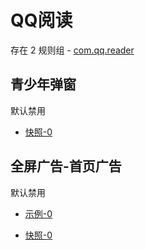 # QQ阅读

存在 2 规则组 - [com.qq.reader](/src/apps/com.qq.reader.ts)

## 青少年弹窗

默认禁用

- [快照-0](https://i.gkd.li/import/13194867)

## 全屏广告-首页广告

默认禁用

- [示例-0](https://m.gkd.li/110102406/f514046d-d42e-4c54-8b73-aea713d3213e)

- [快照-0](https://i.gkd.li/i/14806300)
